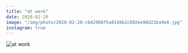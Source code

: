 ```yaml
---
title: "at work"
date: 2020-02-20
image: "/img/photo/2020-02-20-cb42908f5a01d4b2c602ee98d22ba9e0.jpg"
instagram: true
---
```


![at work](/img/photo/2020-02-20-cb42908f5a01d4b2c602ee98d22ba9e0.jpg)
